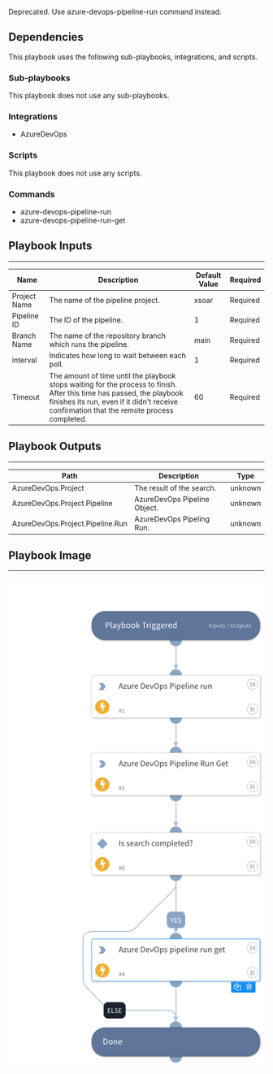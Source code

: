 Deprecated. Use azure-devops-pipeline-run command instead.

## Dependencies

This playbook uses the following sub-playbooks, integrations, and scripts.

### Sub-playbooks

This playbook does not use any sub-playbooks.

### Integrations

* AzureDevOps

### Scripts

This playbook does not use any scripts.

### Commands

* azure-devops-pipeline-run
* azure-devops-pipeline-run-get

## Playbook Inputs

---

| **Name** | **Description** | **Default Value** | **Required** |
| --- | --- | --- | --- |
| Project Name | The name of the pipeline project. | xsoar | Required |
| Pipeline ID | The ID of the pipeline. | 1 | Required |
| Branch Name | The name of the repository branch which runs the pipeline. | main | Required |
| interval | Indicates how long to wait between each poll. | 1 | Required |
| Timeout | The amount of time until the playbook stops waiting for the process to finish. After this time has passed, the playbook finishes its run, even if it didn't receive confirmation that the remote process completed. | 60 | Required |

## Playbook Outputs

---

| **Path** | **Description** | **Type** |
| --- | --- | --- |
| AzureDevOps.Project | The result of the search. | unknown |
| AzureDevOps.Project.Pipeline | AzureDevOps Pipeline Object. | unknown |
| AzureDevOps.Project.Pipeline.Run | AzureDevOps Pipeling Run. | unknown |

## Playbook Image

---

![Azure-DevOps-Pipeline-Run](../doc_files/Azure-DevOps-Pipeline-Run.png)
